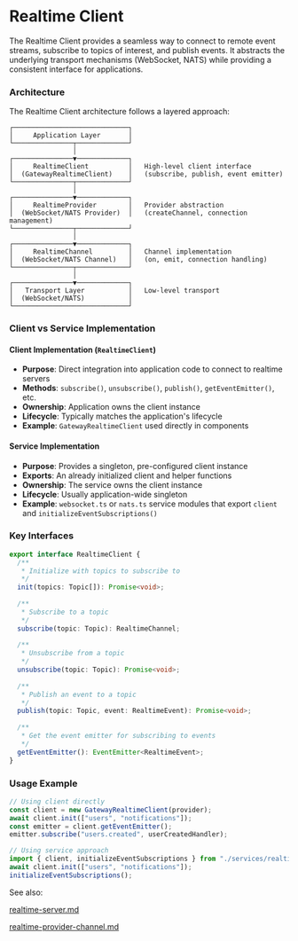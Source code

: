 # Realtime Client

The Realtime Client provides a seamless way to connect to remote event streams, subscribe to topics of interest, and publish events. It abstracts the underlying transport mechanisms (WebSocket, NATS) while providing a consistent interface for applications.

### Architecture

The Realtime Client architecture follows a layered approach:

```
┌─────────────────────────────┐
│     Application Layer       │
└───────────────┬─────────────┘
                │
┌───────────────▼─────────────┐
│     RealtimeClient          │   High-level client interface
│  (GatewayRealtimeClient)    │   (subscribe, publish, event emitter)
└───────────────┬─────────────┘
                │
┌───────────────▼─────────────┐
│     RealtimeProvider        │   Provider abstraction
│  (WebSocket/NATS Provider)  │   (createChannel, connection management)
└───────────────┬─────────────┘
                │
┌───────────────▼─────────────┐
│     RealtimeChannel         │   Channel implementation
│  (WebSocket/NATS Channel)   │   (on, emit, connection handling)
└───────────────┬─────────────┘
                │
┌───────────────▼─────────────┐
│   Transport Layer           │   Low-level transport
│  (WebSocket/NATS)           │
└─────────────────────────────┘
```

### Client vs Service Implementation

#### Client Implementation (`RealtimeClient`)

- **Purpose**: Direct integration into application code to connect to realtime servers
- **Methods**: `subscribe()`, `unsubscribe()`, `publish()`, `getEventEmitter()`, etc.
- **Ownership**: Application owns the client instance
- **Lifecycle**: Typically matches the application's lifecycle
- **Example**: `GatewayRealtimeClient` used directly in components

#### Service Implementation

- **Purpose**: Provides a singleton, pre-configured client instance
- **Exports**: An already initialized client and helper functions
- **Ownership**: The service owns the client instance
- **Lifecycle**: Usually application-wide singleton
- **Example**: `websocket.ts` or `nats.ts` service modules that export `client` and `initializeEventSubscriptions()`

### Key Interfaces

```typescript
export interface RealtimeClient {
  /**
   * Initialize with topics to subscribe to
   */
  init(topics: Topic[]): Promise<void>;
  
  /**
   * Subscribe to a topic
   */
  subscribe(topic: Topic): RealtimeChannel;
  
  /**
   * Unsubscribe from a topic
   */
  unsubscribe(topic: Topic): Promise<void>;
  
  /**
   * Publish an event to a topic
   */
  publish(topic: Topic, event: RealtimeEvent): Promise<void>;
  
  /**
   * Get the event emitter for subscribing to events
   */
  getEventEmitter(): EventEmitter<RealtimeEvent>;
}
```

### Usage Example

```typescript
// Using client directly
const client = new GatewayRealtimeClient(provider);
await client.init(["users", "notifications"]);
const emitter = client.getEventEmitter();
emitter.subscribe("users.created", userCreatedHandler);

// Using service approach
import { client, initializeEventSubscriptions } from "./services/realtime";
await client.init(["users", "notifications"]);
initializeEventSubscriptions();
```

See also:

[realtime-server.md](https://github.com/synthetism/patterns/blob/main/docs/realtime/realtime-server.md) 

[realtime-provider-channel.md](https://github.com/synthetism/patterns/blob/main/docs/realtime/realtime-provider-channel.md) 